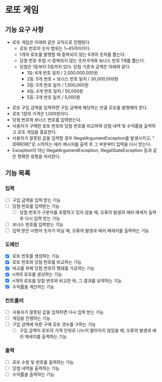 # 로또 게임

## 기능 요구 사항

- 로또 게임은 아래와 같은 규칙으로 진행된다.
  - 로또 번호의 숫자 범위는 1~45까지이다.
  - 1개의 로또를 발행할 때 중복되지 않는 6개의 숫자를 뽑는다.
  - 당첨 번호 추첨 시 중복되지 않는 숫자 6개와 보너스 번호 1개를 뽑는다.
  - 당첨은 1등부터 5등까지 있다. 당첨 기준과 금액은 아래와 같다.
      - 1등: 6개 번호 일치 / 2,000,000,000원
      - 2등: 5개 번호 + 보너스 번호 일치 / 30,000,000원
      - 3등: 5개 번호 일치 / 1,500,000원
      - 4등: 4개 번호 일치 / 50,000원
      - 5등: 3개 번호 일치 / 5,000원


+ 로또 구입 금액을 입력하면 구입 금액에 해당하는 만큼 로또를 발행해야 한다.
+ 로또 1장의 가격은 1,000원이다.
+ 당첨 번호와 보너스 번호를 입력받는다.
+ 사용자가 구매한 로또 번호와 당첨 번호를 비교하여 당첨 내역 및 수익률을 출력하고 로또 게임을 종료한다.
+ 사용자가 잘못된 값을 입력할 경우 IllegalArgumentException를 발생시키고, "[ERROR]"로 시작하는 에러 메시지를 출력 후 그 부분부터 입력을 다시 받는다.
+ Exception이 아닌 IllegalArgumentException, IllegalStateException 등과 같은 명확한 유형을 처리한다.


## 기능 목록

### 입력
+ [ ] 구입 금액을 입력 받는 기능
+ [ ] 당첨 번호를 입력받는 기능
  + [ ] 당첨 번호가 구분자를 포함하고 있지 않을 때, 오류의 발생과 에러 메세지 출력 후 다시 입력 받는 기능
+ [ ] 보너스 번호를 입력받는 기능
+ [ ] 입력 받은 사항이 숫자가 아닐 때, 오류의 발생과 에러 메세지를 출력하는 기능

### 도메인
+ [x] 로또 번호를 생성하는 기능
+ [x] 로또 번호와 당첨 번호를 비교하는 기능
+ [x] 비교를 위해 당첨 번호의 형태를 가공하는 기능
+ [x] n개의 로또를 생성하는 기능
+ [x] n개의 로또를 당첨 번호와 비교한 뒤, 그 결과를 요약하는 기능
+ [x] 수익률을 계산하는 기능

### 컨트롤러
+ [ ] 사용자가 잘못된 값을 입력하면 다시 입력 받는 기능
+ [ ] 게임을 진행하는 기능
+ [ ] 구입 금액에 따른 구매 로또 갯수를 구하는 기능
  + [ ] 구입 금액이 로또의 가격 단위로 나누어 떨어지지 않았을 때, 오류의 발생과 에러 메세지를 출력하는 기능

### 출력
+ [ ] 로또 수량 및 번호를 출력하는 기능
+ [ ] 당첨 내역을 출력하는 기능
+ [ ] 수익률을 출력하는 기능
